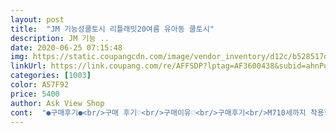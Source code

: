 ```yaml
---
layout: post 
title:  "JM 기능성쿨토시 리틀래빗20여름 유아동 쿨토시" 
description: JM 기능 ..
date: 2020-06-25 07:15:48 
img: https://static.coupangcdn.com/image/vendor_inventory/d12c/b528517dc31954fef8401b9a0cd03d45e892f8a2bdc83d293e200d188b3f.jpg 
linkUrl: https://link.coupang.com/re/AFFSDP?lptag=AF3600438&subid=ahnPublicAsk&pageKey=1472983482&itemId=2531835611&vendorItemId=70524597051&traceid=V0-113-64488c0931114fcf 
categories: [1003] 
color: A57F92 
price: 5400 
author: Ask View Shop 
cont:  "●구매후기●<br/>구매 후기♡<br/>구매이유♡<br/>구매후기<br/>M710세까지 착용할수있네요♡♡♡♡<br/>구매 이유♡<br/>구매했어용<br/>날씨가 더워져서 반팔을 입는데 햇빛이 강해서<br/>내년까지 착용할수있을거 같아용♡♡<br/>더 시원한 느낌이 들어보여요<br/>사이즈는 S는 56세<br/>산에도 다녀오고 외출할때 늘 하고 다녀용♡♡♡<br/>시원하고 쫀쫀해서 흘러내릴 걱정없는 팔토시<br/>시원한 느낌이 드니깐 아이도 좋아하네요♡♡<br/>아이가 8살이라서 M구매했어용♡♡<br/>아이친구에게 선물을 주기위해서 구매했어요♡♡<br/>야외에 나가게 되면 한눈에 잘 보여질 수있도록 색이 진한것을 구매해봤어용♡♡<br/>야외에나갔을때 팔 토시 덕분에<br/>요즘은 잘 넘어지지 않지만 혹시나 넘어지면<br/>잘 안들어가고 타이트해서 안맞을 줄알았는데<br/>잘보여서 아이를 쉽게찾을수 있었어욧♡♡<br/>타이트하지만 활동하기 좋아요♡♡♡<br/>토시가 도착하쟈 마자 바로 착용해봤는데<br/>토시를 돌돌돌 말아서 팔에 쏙!!!넣고<br/>팔다치는 걸 보호 해줄려고♡♡<br/>팔뚝으로 올리니깐 팔둑까지 올라가네요^^<br/>팔이 따가울까봐 ♡♡<br/>팔토시 여유분으로 주문했어용♡♡<br/>피부도 눈도 시원시원하다고 느끼네요<br/>화면속 보다는 실제 모습이 더 예뻐요<br/>" 
---
```

